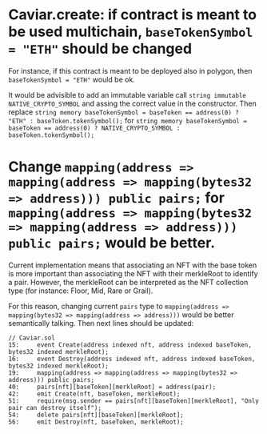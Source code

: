 # Caviar.create: if contract is meant to be used multichain, ```baseTokenSymbol = "ETH"``` should be changed
For instance, if this contract is meant to be deployed also in polygon, then ```baseTokenSymbol = "ETH"``` would be ok.

It would be advisible to add an immutable variable call ```string immutable NATIVE_CRYPTO_SYMBOL``` and assing the correct value in the constructor. Then replace
```string memory baseTokenSymbol = baseToken == address(0) ? "ETH" : baseToken.tokenSymbol();``` for ```string memory baseTokenSymbol = baseToken == address(0) ? NATIVE_CRYPTO_SYMBOL : baseToken.tokenSymbol();```

# Change ```mapping(address => mapping(address => mapping(bytes32 => address))) public pairs;``` for ```mapping(address => mapping(bytes32 => mapping(address => address))) public pairs;``` would be better.
Current implementation means that associating an NFT with the base token is more important than associating the NFT with their merkleRoot to identify a pair. However, the merkleRoot can be interpreted as the NFT collection type (for instance: Floor, Mid, Rare or Grail).

For this reason, changing current ```pairs``` type to ```mapping(address => mapping(bytes32 => mapping(address => address)))``` would be better semantically talking. Then next lines should be updated:

```solidity
// Caviar.sol
15:     event Create(address indexed nft, address indexed baseToken, bytes32 indexed merkleRoot);
16:     event Destroy(address indexed nft, address indexed baseToken, bytes32 indexed merkleRoot);
19:     mapping(address => mapping(address => mapping(bytes32 => address))) public pairs;
40:     pairs[nft][baseToken][merkleRoot] = address(pair);
42:     emit Create(nft, baseToken, merkleRoot);
51:     require(msg.sender == pairs[nft][baseToken][merkleRoot], "Only pair can destroy itself");
54:     delete pairs[nft][baseToken][merkleRoot];
56:     emit Destroy(nft, baseToken, merkleRoot);
```

